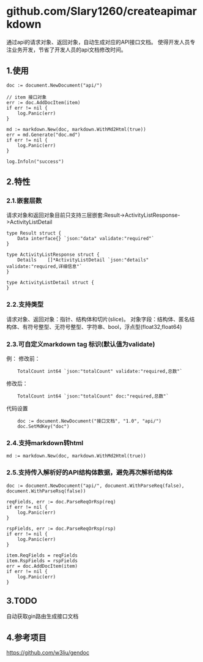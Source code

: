 <!--
 * @Author: tj
 * @Date: 2022-11-02 12:02:53
 * @LastEditors: tj
 * @LastEditTime: 2022-11-04 16:52:46
 * @FilePath: \createApiMarkdown\README.md
-->
# github.com/Slary1260/createapimarkdown
通过api的请求对象、返回对象，自动生成对应的API接口文档。 使得开发人员专注业务开发，节省了开发人员的api文档修改时间。

## 1.使用
```
doc := document.NewDocument("api/")

// item 接口对象
err := doc.AddDocItem(item)
if err != nil {
    log.Panic(err)
}

md := markdown.New(doc, markdown.WithMd2Html(true))
err = md.Generate("doc.md")
if err != nil {
    log.Panic(err)
}

log.Infoln("success")
```

## 2.特性
### 2.1.嵌套层数
请求对象和返回对象目前只支持三层嵌套:Result->ActivityListResponse->ActivityListDetail
```
type Result struct {
	Data interface{} `json:"data" validate:"required"`
}

type ActivityListResponse struct {
	Details    []*ActivityListDetail `json:"details" validate:"required,详细信息"`
}

type ActivityListDetail struct {
}
```

### 2.2.支持类型
请求对象、返回对象：指针、结构体和切片(slice)。
对象字段：结构体、匿名结构体、有符号整型、无符号整型、字符串、bool，浮点型(float32,float64)

### 2.3.可自定义markdown tag 标识(默认值为validate)
例：
修改前：
```
    TotalCount int64 `json:"totalCount" validate:"required,总数"`
```
修改后：
```
    TotalCount int64 `json:"totalCount" doc:"required,总数"`
```
代码设置
```
    doc := document.NewDocument("接口文档", "1.0", "api/")
	doc.SetMdKey("doc")
```

### 2.4.支持markdown转html
```
md := markdown.New(doc, markdown.WithMd2Html(true))
```

### 2.5.支持传入解析好的API结构体数据，避免再次解析结构体
```
doc := document.NewDocument("api/", document.WithParseReq(false), document.WithParseRsq(false))

reqFields, err := doc.ParseReqOrRsp(req)
if err != nil {
    log.Panic(err)
}

rspFields, err := doc.ParseReqOrRsp(rsp)
if err != nil {
    log.Panic(err)
}

item.ReqFields = reqFields
item.RspFields = rspFields
err = doc.AddDocItem(item)
if err != nil {
    log.Panic(err)
}
```

## 3.TODO
自动获取gin路由生成接口文档

## 4.参考项目
https://github.com/w3liu/gendoc 
